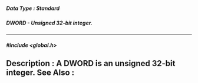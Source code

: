 ##### Data Type : Standard
##### DWORD - Unsigned 32-bit integer.
---
##### #include <global.h>
**Description :**
A DWORD is an unsigned 32-bit integer.
**See Also :**
[](D:/md_files/.md)
---
